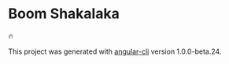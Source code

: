 # Boom Shakalaka

🔥

This project was generated with [angular-cli](https://github.com/angular/angular-cli) version 1.0.0-beta.24.
